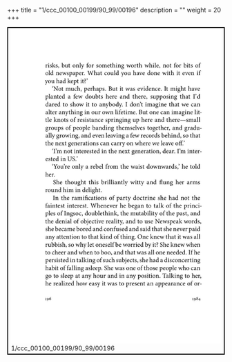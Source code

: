 +++
title = "1/ccc_00100_00199/90_99/00196"
description = ""
weight = 20
+++

<table style="border:2px solid black;max-width:800px;max-height:800px;" 
><tr><td>
<img class="center-fit-jpg"
src="/jpg_/out_jpg_1984__196.jpg">
1/ccc_00100_00199/90_99/00196
</img></td></tr></table>
